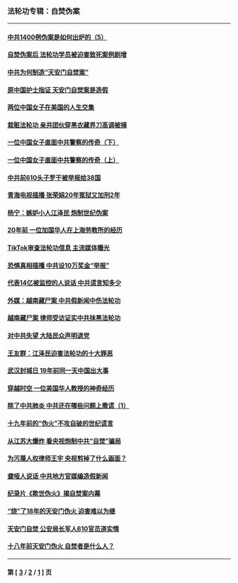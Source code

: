### 法轮功专辑：自焚伪案
---
#### [中共1400例伪案是如何出炉的（5）](../../pages/nf5562/n13226831.md?04130430) 
#### [自焚伪案后 法轮功学员被迫害致死案例剧增](../../pages/nf5562/n13190600.md?04130430) 
#### [中共为何制造“天安门自焚案”](../../pages/nf5562/n13183270.md?04130430) 
#### [原中国护士指证 天安门自焚案是造假](../../pages/nf5562/n13172289.md?04130430) 
#### [两位中国女子在美国的人生交集](../../pages/nf5562/n13156138.md?04130430) 
#### [栽赃法轮功 亲共团伙穿黑衣藏界刀高调被捕](../../pages/nf5562/n13073780.md?04130430) 
#### [一位中国女子直面中共警察的传奇（下）](../../pages/nf5562/n12989706.md?04130430) 
#### [一位中国女子直面中共警察的传奇（上）](../../pages/nf5562/n12985072.md?04130430) 
#### [中共前610头子罗干被举报给38国](../../pages/nf5562/n12975419.md?04130430) 
#### [青海电视插播 张荣娟20年冤狱又加刑2年](../../pages/nf5562/n12738166.md?04130430) 
#### [杨宁：嫉妒小人江泽民 炮制世纪伪案](../../pages/nf5562/n12724108.md?04130430) 
#### [20年前 一位加国华人在上海劳教所的经历](../../pages/nf5562/n12707932.md?04130430) 
#### [TikTok审查法轮功信息 主流媒体曝光](../../pages/nf5562/n12362336.md?04130430) 
#### [恐惧真相插播 中共设10万奖金“举报”](../../pages/nf5562/n12306396.md?04130430) 
#### [代表14亿被监控的人说话 中共谎言知多少](../../pages/nf5562/n12297484.md?04130430) 
#### [外媒：越南藏尸案 中共假新闻中伤法轮功](../../pages/nf5562/n12264411.md?04130430) 
#### [越南藏尸案 律师受访证实中共抹黑法轮功](../../pages/nf5562/n12261878.md?04130430) 
#### [对中共失望 大陆民众声明退党](../../pages/nf5562/n12187315.md?04130430) 
#### [王友群：江泽民迫害法轮功的十大罪恶](../../pages/nf5562/n12169074.md?04130430) 
#### [武汉封城日 19年前同一天中国出大事](../../pages/nf5562/n12150901.md?04130430) 
#### [穿越时空  一位美国华人教授的神奇经历](../../pages/nf5562/n12097460.md?04130430) 
#### [除了中共肺炎 中共还在哪些问题上撒谎（1）](../../pages/nf5562/n11955770.md?04130430) 
#### [十九年前的“伪火”不攻自破的世纪谎言](../../pages/nf5562/n11813238.md?04130430) 
#### [从江苏大爆炸 看央视炮制中共“自焚”骗局](../../pages/nf5562/n11140275.md?04130430) 
#### [为污蔑人权律师王宇 央视剪掉了什么画面？](../../pages/nf5562/n11130142.md?04130430) 
#### [聋哑人说话 中共地方官媒编造假新闻](../../pages/nf5562/n11006067.md?04130430) 
#### [纪录片《欺世伪火》揭自焚案内幕](../../pages/nf5562/n11002664.md?04130430) 
#### [“烧”了18年的天安门伪火 迫害难以为继](../../pages/nf5562/n10996660.md?04130430) 
#### [天安门自焚 公安局长军人610官员道实情](../../pages/nf5562/n10997098.md?04130430) 
#### [十八年前天安门伪火 自焚者是什么人？](../../pages/nf5562/n10996556.md?04130430) 

---
#### 第 [ [3](./3.md?04130430) / [2](./2.md?04130430) / [1](./1.md?04130430) ] 页
